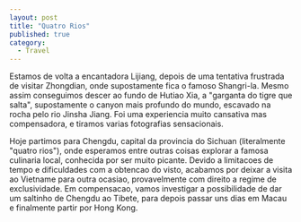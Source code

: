 ```yaml
---
layout: post
title: "Quatro Rios"
published: true
category:
  - Travel
---
```


Estamos de volta a encantadora Lijiang, depois de uma tentativa
frustrada de visitar Zhongdian, onde supostamente fica o famoso
Shangri-la. Mesmo assim conseguimos descer ao fundo de Hutiao Xia, a
"garganta do tigre que salta", supostamente o canyon mais profundo do
mundo, escavado na rocha pelo rio Jinsha Jiang. Foi uma experiencia
muito cansativa mas compensadora, e tiramos varias fotografias
sensacionais.

Hoje partimos para Chengdu, capital da provincia do Sichuan
(literalmente "quatro rios"), onde esperamos entre outras coisas
explorar a famosa culinaria local, conhecida por ser muito picante.
Devido a limitacoes de tempo e dificuldades com a obtencao do visto,
acabamos por deixar a visita ao Vietname para outra ocasiao,
provavelmente com direito a regime de exclusividade. Em compensacao,
vamos investigar a possibilidade de dar um saltinho de Chengdu ao
Tibete, para depois passar uns dias em Macau e finalmente partir por
Hong Kong.
